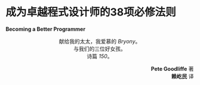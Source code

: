 # 成为卓越程式设计师的38项必修法则

**Becoming a Better Programmer**

<p align="center">献给我的太太，我爱慕的 <i>Bryony</i>。<br/>与我们的三位好女孩。<br/>诗篇 <i>150</i>。</p>

<p align="right"><b>Pete Goodliffe</b> 著<br/>
<b>赖屹民</b> 译</p>
